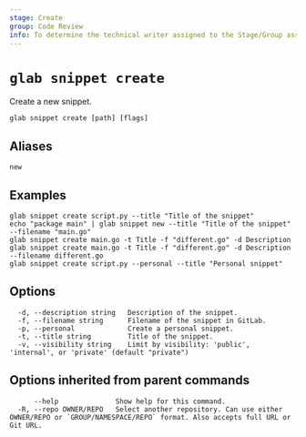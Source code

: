 ```yaml
---
stage: Create
group: Code Review
info: To determine the technical writer assigned to the Stage/Group associated with this page, see https://about.gitlab.com/handbook/product/ux/technical-writing/#assignments
---
```


<!--
This documentation is auto generated by a script.
Please do not edit this file directly. Run `make gen-docs` instead.
-->

# `glab snippet create`

Create a new snippet.

```plaintext
glab snippet create [path] [flags]
```

## Aliases

```plaintext
new
```

## Examples

```plaintext
glab snippet create script.py --title "Title of the snippet"
echo "package main" | glab snippet new --title "Title of the snippet" --filename "main.go"
glab snippet create main.go -t Title -f "different.go" -d Description
glab snippet create main.go -t Title -f "different.go" -d Description --filename different.go
glab snippet create script.py --personal --title "Personal snippet"

```

## Options

```plaintext
  -d, --description string   Description of the snippet.
  -f, --filename string      Filename of the snippet in GitLab.
  -p, --personal             Create a personal snippet.
  -t, --title string         Title of the snippet.
  -v, --visibility string    Limit by visibility: 'public', 'internal', or 'private' (default "private")
```

## Options inherited from parent commands

```plaintext
      --help              Show help for this command.
  -R, --repo OWNER/REPO   Select another repository. Can use either OWNER/REPO or `GROUP/NAMESPACE/REPO` format. Also accepts full URL or Git URL.
```
